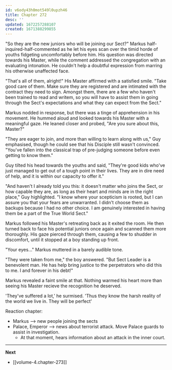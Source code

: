 ```yaml
---
id: v6ody43h0mot549l0upzh46
title: Chapter 272
desc: ''
updated: 1672257288107
created: 1671388299855
---
```


"So they are the new juniors who will be joining our Sect?" Markus half-inquired-half-commented as he let his eyes scan over the timid horde of youths fidgeting uncomfortably before him. His question was directed towards his Master, while the comment addressed the congregation with an evaluating intonation. He couldn't help a doubtful expression from marring his otherwise unaffected face.

"That's all of them, alright!" His Master affirmed with a satisfied smile. "Take good care of them. Make sure they are registered and are intimated with the contract they need to sign. Amongst them, there are a few who haven't been trained to read and writem, so you will have to assist them in going through the Sect's expectations and what they can expect from the Sect."

Markus nodded in response, but there was a tinge of apprehension in his movement. He hummed aloud and looked towards his Master with a meaningful gaze. He leaned closer and probed, "Are you sure about this, Master?"

"They are eager to join, and more than willing to learn along with us," Guy emphasised, though he could see that his Disciple still wasn't convinced. "You've fallen into the classical trap of pre-judging someone before even getting to know them."

Guy tilted his head towards the youths and said, "They're good kids who've just managed to get out of a tough point in their lives. They are in dire need of help, and it is within our capacity to offer it."

"And haven't I already told you this: it doesn't matter who joins the Sect, or how capable they are, as long as their heart and minds are in the right place," Guy highlighted. "I know where your scepticism is rooted, but I can assure you that your fears are unwarranted. I didn't choose them as backups because I had no other choice. I am genuinely interested in having them be a part of the True World Sect."

Markus followed his Master's retreating back as it exited the room. He then turned back to face his potential juniors once again and scanned them more thoroughly. His gaze pierced through them, causing a few to shudder in discomfort, until it stopped at a boy standing up front.

"Your eyes..." Markus muttered in a barely audible tone.

"They were taken from me," the boy answered. "But Sect Leader is a benevolent man. He has help bring justice to the perpetrators who did this to me. I and forever in his debt!"

Markus revealed a faint smile at that. Nothing warmed his heart more than seeing his Master recieve the recognition he deserved.

'They've suffered a lot,' he surmised. 'Thus they know the harsh reality of the world we live in. They will be perfect'

Reaction chapter:

- Markus --> new people joining the sects
- Palace, Emperor --> news about terrorist attack. Move Palace guards to assist in investigation.
  - At that moment, hears information about an attack in the inner court.

____

**Next**
* [[volume-4.chapter-273]]
